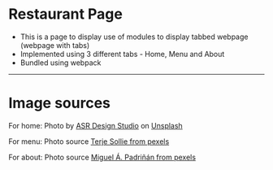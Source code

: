# Restaurant Page
- This is a page to display use of modules to display tabbed webpage (webpage with tabs)
- Implemented using 3 different tabs - Home, Menu and About
- Bundled using webpack

---

# Image sources
For home: Photo by <a href="https://unsplash.com/@asrdesignstudio?utm_content=creditCopyText&utm_medium=referral&utm_source=unsplash">ASR Design Studio</a> on <a href="https://unsplash.com/photos/a-bar-with-chairs-and-a-bar-counter-jNWm4XNMFTc?utm_content=creditCopyText&utm_medium=referral&utm_source=unsplash">Unsplash</a>
  
For menu: Photo source <a href='https://www.pexels.com/photo/close-up-of-menu-313700/'>Terje Sollie from pexels</a>

For about: Photo source <a href='https://www.pexels.com/photo/close-up-shot-of-keyboard-buttons-2882509'>Miguel Á. Padriñán from pexels</a>